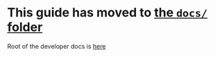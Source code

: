 
# This guide has moved to [the `docs/` folder](https://github.com/espanso/espanso/blob/dev/docs/src/ch02-building-and-compilation.md)

Root of the developer docs is [here](https://github.com/espanso/espanso/tree/dev/docs)

